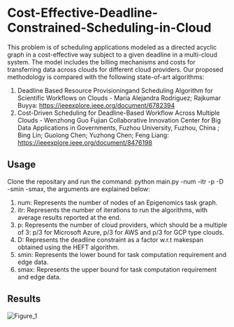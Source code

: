 # Cost-Effective-Deadline-Constrained-Scheduling-in-Cloud

This problem is of scheduling applications modeled as a directed acyclic graph in a cost-effective way subject to a given deadline in a multi-cloud system. The model
includes the billing mechanisms and costs for transferring data across clouds for different cloud providers. Our proposed methodology is compared with the following state-of-art algorithms:
1) Deadline Based Resource Provisioningand Scheduling Algorithm for Scientific Workflows on Clouds - Maria Alejandra Rodriguez; Rajkumar Buyya: https://ieeexplore.ieee.org/document/6782394
2) Cost-Driven Scheduling for Deadline-Based Workflow Across Multiple Clouds - Wenzhong Guo
Fujian Collaborative Innovation Center for Big Data Applications in Governments, Fuzhou University, Fuzhou, China
; Bing Lin; Guolong Chen; Yuzhong Chen; Feng Liang: https://ieeexplore.ieee.org/document/8476198

## Usage
Clone the repositary and run the command: python main.py -num -itr -p -D -smin -smax, the arguments are explained below:
1) num: Represents the number of nodes of an Epigenomics task graph.
2) itr: Represents the number of iterations to run the algorithms, with average results reported at the end.
3) p: Represents the number of cloud providers, which should be a multiple of 3: p/3 for Microsoft Azure, p/3 for AWS and p/3 for GCP type clouds.
4) D: Represents the deadline constraint as a factor w.r.t makespan obtained using the HEFT algorithm.
5) smin: Represents the lower bound for task computation requirement and edge data.
6) smax: Represents the upper bound for task computation requirement and edge data.

## Results
![Figure_1](https://user-images.githubusercontent.com/64606981/203848744-0569fb98-5718-462e-9841-e7f5cb38696f.png)
